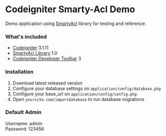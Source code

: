 # Codeigniter Smarty-Acl Demo
Demo application using [SmartyAcl](https://github.com/rubensrocha/codeigniter-smarty-acl) library for testing and reference.

### What's included
- [Codeigniter](https://codeigniter.com/) 3.1.11
- [SmartyAcl Library](https://github.com/rubensrocha/codeigniter-smarty-acl) 1.0
- [Codeigniter Developer Toolbar](https://github.com/JCSama/CodeIgniter-develbar/) 3

### Installation
1. Download latest released version
2. Configure your database settings on `application/config/database.php`
3. Configure your base_url on `application/config/config.php`
4. Open `yoursite.com/importdatabase` to run database migrations

### Default Admin
Username: admin<br>
Password: 123456
